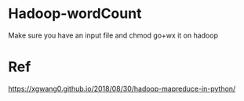 # Hadoop-wordCount

Make sure you have an input file and chmod go+wx it on hadoop

# Ref
https://xgwang0.github.io/2018/08/30/hadoop-mapreduce-in-python/
